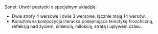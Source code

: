 Sonet: Utwór poetycki o specjalnym układzie:
- Dwie strofy 4 wersowe i dwie 3 wersowe, łącznie mają 14 wersów.
- Kunsztowna kompozycja literacka podejmująca tematykę filozoficzną, refleksją nad życiem, śmiercią, miłością, stratą i upływem czasu.
